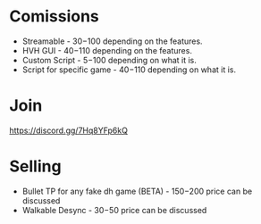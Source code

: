 # Comissions
* Streamable - 30$-100$ depending on the features.
* HVH GUI - 40$-110$ depending on the features.
* Custom Script - 5$-100$ depending on what it is.
* Script for specific game - 40$-110$ depending on what it is.

# Join
https://discord.gg/7Hq8YFp6kQ

# Selling
* Bullet TP for any fake dh game (BETA) - 150$-200$ price can be discussed
* Walkable Desync - 30$-50$ price can be discussed
